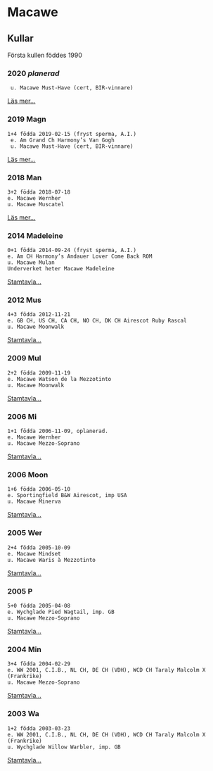# Macawe

## Kullar
Första kullen föddes 1990

### 2020 *planerad*
     u. Macawe Must-Have (cert, BIR-vinnare)

[Läs mer...](https://macawe.com//valpar-2020)


### 2019 Magn
    1+4 födda 2019-02-15 (fryst sperma, A.I.)
     e. Am Grand Ch Harmony’s Van Gogh
     u. Macawe Must-Have (cert, BIR-vinnare)

[Läs mer...](https://macawe.com//valpar-2019)

### 2018 Man
    3+2 födda 2018-07-18
    e. Macawe Wernher
    u. Macawe Muscatel

[Läs mer...](https://macawe.com/valpar-2018)

### 2014 Madeleine
    0+1 födda 2014-09-24 (fryst sperma, A.I.)
    e. Am CH Harmony’s Andauer Lover Come Back ROM
    u. Macawe Mulan 
    Underverket heter Macawe Madeleine

[Stamtavla...](https://whippet.breedarchive.com/animal/view/macawe-madeleine-0aef8af2-8bfd-4981-a7ea-867558d00cfc)

### 2012 Mus
    4+3 födda 2012-11-21
    e. GB CH, US CH, CA CH, NO CH, DK CH Airescot Ruby Rascal
    u. Macawe Moonwalk

[Stamtavla...](https://whippet.breedarchive.com/animal/view/macawe-must-have-d9cec8e2-029c-4ff9-bc6f-c43311f2b3ac)

### 2009 Mul
    2+2 födda 2009-11-19 
    e. Macawe Watson de la Mezzotinto
    u. Macawe Moonwalk

[Stamtavla...](https://whippet.breedarchive.com/animal/view/macawe-mulan-5241db03-ff18-4749-8a94-26138af390df)

### 2006 Mi
    1+1 födda 2006-11-09, oplanerad.
    e. Macawe Wernher
    u. Macawe Mezzo-Soprano

[Stamtavla...](https://whippet.breedarchive.com/animal/view/macawe-miah-bc03f336-ab29-41fd-93d9-50ec37608cd5)

### 2006 Moon
    1+6 födda 2006-05-10
    e. Sportingfield B&W Airescot, imp USA
    u. Macawe Minerva

[Stamtavla...](https://whippet.breedarchive.com/animal/view/macawe-moonwalk-0a61b908-5a9c-4b6c-a637-7f05eeb03192)

### 2005 Wer
    2+4 födda 2005-10-09
    e. Macawe Mindset
    u. Macawe Waris à Mezzotinto

[Stamtavla...](https://whippet.breedarchive.com/animal/view/macawe-wernher-fbd1b7df-bb09-47ef-bc93-5874d969ea60)


### 2005 P
    5+0 födda 2005-04-08
    e. Wychglade Pied Wagtail, imp. GB
    u. Macawe Mezzo-Soprano

[Stamtavla...](https://whippet.breedarchive.com/animal/view/macawe-pelagius-cuts-a-dash-29dd2163-d97c-4dbe-b26d-058dd825e367)


### 2004 Min
    3+4 födda 2004-02-29
    e. WW 2001, C.I.B., NL CH, DE CH (VDH), WCD CH Taraly Malcolm X (Frankrike)
    u. Macawe Mezzo-Soprano

[Stamtavla...](https://whippet.breedarchive.com/animal/view/macawe-mindset-4acbd18a-ad92-4159-b04d-70abd4779c33)

### 2003 Wa
    1+2 födda 2003-03-23
    e. WW 2001, C.I.B., NL CH, DE CH (VDH), WCD CH Taraly Malcolm X (Frankrike)
    u. Wychglade Willow Warbler, imp. GB

[Stamtavla...](https://whippet.breedarchive.com/animal/view/macawe-waris-a-mezzotinto-74e192e1-8613-4e4d-a25b-f7cc9c9c1e52)
